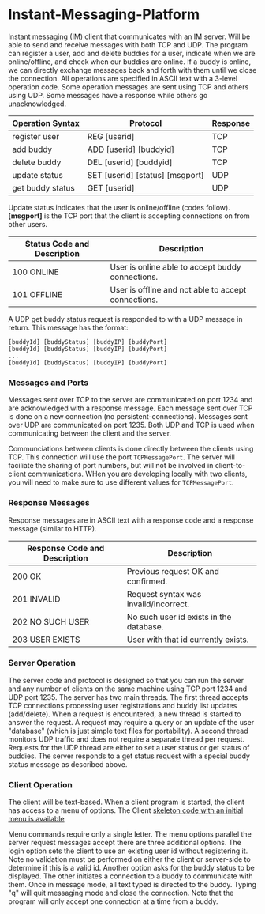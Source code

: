 # Instant-Messaging-Platform
Instant messaging (IM) client that communicates with an IM server. Will be able to send and receive messages with both TCP and UDP. The program can register a user, add and delete buddies for a user, indicate when we are online/offline, and check when our buddies are online. If a buddy is online, we can directly exchange messages back and forth with them until we close the connection. All operations are specified in ASCII text with a 3-level operation code. Some operation messages are sent using TCP and others using UDP. Some messages have a response while others go unacknowledged.

| **Operation	Syntax**	| **Protocol**	| **Response**|
| --- | --- | --- |
|register user	| REG [userid]	| TCP | Yes - 200, 201, 202, 203 |
| add buddy	 | ADD [userid] [buddyid]	| TCP | Yes - 200, 201, 202 |
| delete buddy | 	DEL [userid] [buddyid] | TCP | Yes - 200, 201, 202 |
| update status |	SET [userid] [status] [msgport] | UDP | No |
| get buddy status | GET [userid]	| UDP	| Yes |

Update status indicates that the user is online/offline (codes follow). **[msgport]** is the TCP port that the client is accepting connections on from other users.

| Status Code and Description | Description |
| --- | --- |
| 100 ONLINE | User is online able to accept buddy connections. |
| 101 OFFLINE |	User is offline and not able to accept connections. |

A UDP get buddy status request is responded to with a UDP message in return. This message has the format:
```
[buddyId] [buddyStatus] [buddyIP] [buddyPort]
[buddyId] [buddyStatus] [buddyIP] [buddyPort]
...
[buddyId] [buddyStatus] [buddyIP] [buddyPort]
```

### Messages and Ports
Messages sent over TCP to the server are communicated on port 1234 and are acknowledged with a response message. Each message sent over TCP is done on a new connection (no persistent-connections). Messages sent over UDP are communicated on port 1235.  Both UDP and TCP is used when communicating between the client and the server.   

Communciations between clients is done directly between the clients using TCP.  This connection will use the port `TCPMessagePort`.  The server will faciliate the sharing of port numbers, but will not be involved in client-to-client communications.  WHen you are developing locally with two clients, you will need to make sure to use different values for `TCPMessagePort`.

### Response Messages
Response messages are in ASCII text with a response code and a response message (similar to HTTP).

| Response Code and Description	| Description |
| --- | --- |
| 200 OK	| Previous request OK and confirmed. |
| 201 INVALID	| Request syntax was invalid/incorrect. |
| 202 NO SUCH USER |	No such user id exists in the database. |
| 203 USER EXISTS | User with that id currently exists. |

### Server Operation
The server code and protocol is designed so that you can run the server and any number of clients on the same machine using TCP port 1234 and UDP port 1235. The server has two main threads. The first thread accepts TCP connections processing user registrations and buddy list updates (add/delete). When a request is encountered, a new thread is started to answer the request. A request may require a query or an update of the user "database" (which is just simple text files for portability). A second thread monitors UDP traffic and does not require a separate thread per request. Requests for the UDP thread are either to set a user status or get status of buddies. The server responds to a get status request with a special buddy status message as described above.

### Client Operation
The client will be text-based. When a client program is started, the client has access to a menu of options. The Client [skeleton code with an initial menu is available](src/IMClient/IMClient.java)

Menu commands require only a single letter. The menu options parallel the server request messages accept there are three additional options. The login option sets the client to use an existing user id without registering it. Note no validation must be performed on either the client or server-side to determine if this is a valid id. Another option asks for the buddy status to be displayed. The other initiates a connection to a buddy to communicate with them. Once in message mode, all text typed is directed to the buddy. Typing "q" will quit messaging mode and close the connection. Note that the program will only accept one connection at a time from a buddy.

